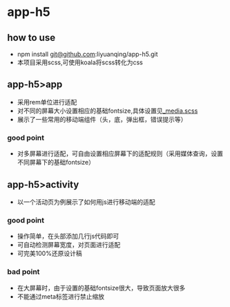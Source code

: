 # app-h5
## how to use
* npm install git@github.com:liyuanqing/app-h5.git
* 本项目采用scss,可使用koala将scss转化为css
## app-h5>app
* 采用rem单位进行适配
* 对不同的屏幕大小设置相应的基础fontsize,具体设置见[_media.scss](./app/scss/_media.scss)
* 展示了一些常用的移动端组件（头，底，弹出框，错误提示等）
### good point
* 对多屏幕进行适配，可自由设置相应屏幕下的适配规则（采用媒体查询，设置不同屏幕下的基础fontsize）

## app-h5>activity
* 以一个活动页为例展示了如何用js进行移动端的适配
### good point
* 操作简单，在头部添加几行js代码即可
* 可自动检测屏幕宽度，对页面进行适配
* 可完美100%还原设计稿
### bad point
* 在大屏幕时，由于设置的基础fontsize很大，导致页面放大很多
* 不能通过meta标签进行禁止缩放
